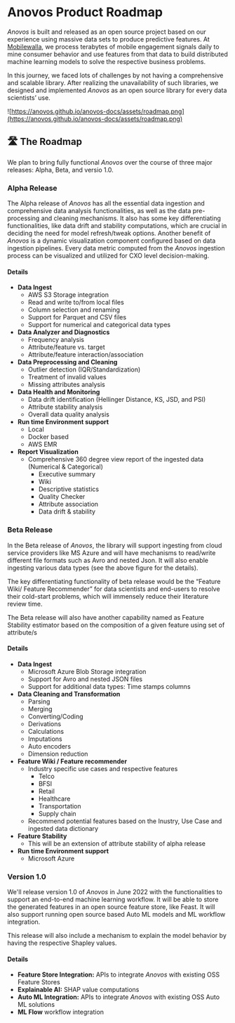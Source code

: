 # Anovos Product Roadmap

_Anovos_ is built and released as an open source project based on our experience using massive data sets
to produce predictive features. At [Mobilewalla](https://www.mobilewalla.com), we process terabytes of 
mobile engagement signals daily to mine consumer behavior and use features from that data to build distributed
machine learning models to solve the respective business problems.

In this journey, we faced lots of challenges by not having a comprehensive and scalable library.
After realizing the unavailability of such libraries, we designed and implemented _Anovos_ as an
open source library for every data scientists’ use. 

![https://anovos.github.io/anovos-docs/assets/roadmap.png](https://anovos.github.io/anovos-docs/assets/roadmap.png)

## 🛣 The Roadmap
We plan to bring fully functional _Anovos_ over the course of three major releases: Alpha, Beta, and versio 1.0.

### Alpha Release

The Alpha release of _Anovos_ has all the essential data ingestion and comprehensive data analysis functionalities,
as well as the data pre-processing and cleaning mechanisms. It also has some key differentiating functionalities,
like data drift and stability computations, which are crucial in deciding the need for model refresh/tweak
options. Another benefit of _Anovos_ is a dynamic visualization component configured based on data ingestion pipelines.
Every data metric computed from the _Anovos_ ingestion process can be visualized and utilized for CXO level decision-making.

#### Details

- **Data Ingest**
  - AWS S3 Storage integration
  - Read and write to/from local files
  - Column selection and renaming
  - Support for Parquet and CSV files
  - Support for numerical and categorical data types
- **Data Analyzer and Diagnostics**
  - Frequency analysis
  - Attribute/feature vs. target
  - Attribute/feature interaction/association
- **Data Preprocessing and Cleaning**
  - Outlier detection (IQR/Standardization)
  - Treatment of invalid values
  - Missing attributes analysis
- **Data Health and Monitoring**
  - Data drift identification (Hellinger Distance, KS, JSD, and PSI)
  - Attribute stability analysis
  - Overall data quality analysis
- **Run time Environment support**
  - Local 
  - Docker based
  - AWS EMR 
- **Report Visualization**
  - Comprehensive 360 degree view report of the ingested data (Numerical & Categorical)
     - Executive summary
     - Wiki
     - Descriptive statistics
     - Quality Checker
     - Attribute association
     - Data drift & stability
### Beta Release

In the Beta release of _Anovos_, the library will support ingesting from cloud service providers
like MS Azure and will have mechanisms to read/write different file formats such as Avro and nested Json.
It will also enable ingesting various data types (see the above figure for the details).

The key differentiating functionality of beta release would be the “Feature Wiki/ Feature Recommender” for data scientists
and end-users to resolve their cold-start problems, which will immensely reduce their literature review time.

The Beta release will also have another capability named as Feature Stability estimator based on the composition of a given feature using set of attribute/s

#### Details

- **Data Ingest**
  - Microsoft Azure Blob Storage integration
  - Support for Avro and nested JSON files
  - Support for additional data types: Time stamps columns 
- **Data Cleaning and Transformation**
  - Parsing
  - Merging
  - Converting/Coding
  - Derivations
  - Calculations
  - Imputations
  - Auto encoders
  - Dimension reduction
- **Feature Wiki / Feature recommender**
  - Industry specific use cases and respective features
    - Telco
    - BFSI
    - Retail
    - Healthcare
    - Transportation
    - Supply chain
  - Recommend potential features based on the Inustry, Use Case and ingested data dictionary
- **Feature Stability**
  - This will be an extension of attribute stability of alpha release
- **Run time Environment support**
  - Microsoft Azure 
### Version 1.0

We'll release version 1.0 of _Anovos_ in June 2022 with the functionalities to support an end-to-end
machine learning workflow. It will be able to store the generated features in an open source feature store,
like Feast. It will also support running open source based Auto ML models and ML workflow integration.

This release will also include a mechanism to explain the model behavior by having the respective Shapley values. 

#### Details

- **Feature Store Integration:** APIs to integrate _Anovos_ with existing OSS Feature Stores
- **Explainable AI:** SHAP value computations
- **Auto ML Integration:** APIs to integrate _Anovos_ with existing OSS Auto ML solutions
- **ML Flow** workflow integration
